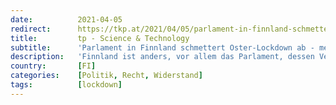 ```yaml
---
date:          2021-04-05
redirect:      https://tkp.at/2021/04/05/parlament-in-finnland-schmettert-oster-lockdown-ab-mehr-zum-finnischen-erfolgsmodell/
title:         tp - Science & Technology
subtitle:      'Parlament in Finnland schmettert Oster-Lockdown ab - mehr zum finnischen Erfolgsmodell'
description:   'Finnland ist anders, vor allem das Parlament, dessen Verfassungsausschuss den Versuch der Regierung zu Fall brachte, einen Lockdown über Ostern zu verhängen, obwohl alle Metriken zu den günstigsten weltweit zählen. Wie sich Finnland entwickelt hat und was das Land von dem Rest Europas unterscheidet beleuchtet Gastautor Andrés Gislop Aus Presse und Medien erfährt man relativ …'
country:       [FI]
categories:    [Politik, Recht, Widerstand]
tags:          [lockdown]
---
```

